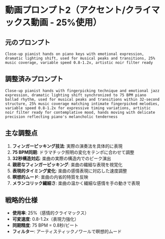 # 動画プロンプト2（アクセント/クライマックス動画 - 25%使用）

## 元のプロンプト
```
Close-up pianist hands on piano keys with emotional expression, dramatic lighting shift, used for musical peaks and transitions, 25% music coverage, variable speed 0.8-1.2x, artistic noir filter ready
```

## 調整済みプロンプト
```
Close-up pianist hands with fingerpicking technique and emotional jazz expression, dramatic lighting shift synchronized to 75 BPM piano ballad rhythm, used for musical peaks and transitions within 32-second structure, 25% music coverage matching intimate fingerpicked melodies, variable speed 0.8-1.2x for expressive timing variations, artistic noir filter ready for contemplative mood, hands moving with delicate precision reflecting piano's melancholic tenderness
```

## 主な調整点
1. **フィンガーピッキング技法**: 実際の演奏法を具体的に表現
2. **75 BPM同期**: ドラマチック照明の変化をテンポに合わせて調整
3. **32秒構造対応**: 楽曲の実際の構造内でのピーク演出
4. **親密なフィンガーピッキング**: 楽曲の繊細な表現を視覚化
5. **表現的タイミング変化**: 楽曲の感情表現に対応した速度調整
6. **瞑想的ムード**: 楽曲の内省的特質を反映
7. **メランコリック繊細さ**: 楽曲の温かく繊細な感情を手の動きで表現

## 戦略的仕様
- **使用率**: 25%（感情的クライマックス）
- **可変速度**: 0.8-1.2x（表現力強化）
- **同期精度**: 75 BPM = 0.8秒/ビート
- **フィルター**: アーティスティックノワールで瞑想的ムード